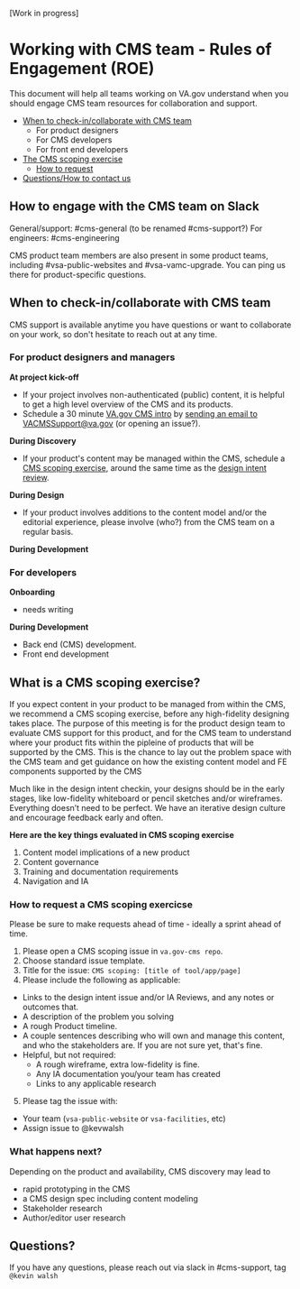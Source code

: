 [Work in progress]

# Working with CMS team - Rules of Engagement (ROE)

This document will help all teams working on VA.gov understand when you should engage CMS team resources for collaboration and support.

- [When to check-in/collaborate with CMS team](#whentorequest)
   - For product designers 
   - For CMS developers
   - For front end developers
- [The CMS scoping exercise](#cms-scoping-exercise)
   - [How to request](#howtorequest)
- [Questions/How to contact us](#questions)


## How to engage with the CMS team on Slack

General/support: #cms-general (to be renamed #cms-support?)
For engineers: #cms-engineering

CMS product team members are also present in some product teams, including #vsa-public-websites and #vsa-vamc-upgrade. You can ping us there for product-specific questions. 

## <a id="whentorequest"></a>When to check-in/collaborate with CMS team

CMS support is available anytime you have questions or want to collaborate on your work, so don't hesitate to reach out at any time. 

### For product designers and managers

**At project kick-off** 
- If your project involves non-authenticated (public) content, it is helpful to get a high level overview of the CMS and its products. 
- Schedule a 30 minute <a href="#vagov-intro">VA.gov CMS intro</a> by <a href="mailto:VACMSSupport@va.gov?subject=Scheduling+a+VA.gov+intro>">sending an email to VACMSSupport@va.gov</a> (or opening an issue?). 

**During Discovery** 
- If your product's content may be managed within the CMS, schedule a <a href="#cms-scoping-exercise">CMS scoping exercise</a>, around the same time as the <a href="https://github.com/department-of-veterans-affairs/va.gov-team/blob/master/platform/design/working-with-platform-design-team.md#design-intent-check-in">design intent review</a>. 

**During Design** 
- If your product involves additions to the content model and/or the editorial experience, please involve (who?) from the CMS team on a regular basis.  

**During Development** 


### For developers 

**Onboarding**

- needs writing

**During Development** 
- Back end (CMS) development.
- Front end development



## <a id="cms-scoping-exercise"></a>What is a CMS scoping exercise?

If you expect content in your product to be managed from within the CMS, we recommend a CMS scoping exercise, before any high-fidelity designing takes place. The purpose of this meeting is for the product design team to evaluate CMS support for this product, and for the CMS team to understand where your product fits within the pipleine of products that will be supported by the CMS.  This is the chance to lay out the problem space with the CMS team and get guidance on how the existing content model and FE components supported by the CMS

Much like in the design intent checkin, your designs should be in the early stages, like low-fidelity whiteboard or pencil sketches and/or wireframes. Everything doesn’t need to be perfect. We have an iterative design culture and encourage feedback early and often.


**Here are the key things evaluated in CMS scoping exercise**

1. Content model implications of a new product
2. Content governance 
3. Training and documentation requirements
4. Navigation and IA

### <a id="howtorequest"></a>How to request a CMS scoping exercicse

Please be sure to make requests ahead of time - ideally a sprint ahead of time. 

1. Please open a CMS scoping issue in ```va.gov-cms repo```. 
1. Choose standard issue template.
1. Title for the issue: ```CMS scoping: [title of tool/app/page]```
1. Please include the following as applicable:
 - Links to the design intent issue and/or IA Reviews, and any notes or outcomes that. 
 - A description of the problem you solving
 - A rough Product timeline.
 - A couple sentences describing who will own and manage this content, and who the stakeholders are. If you are not sure yet, that's fine.
  - Helpful, but not required:
    - A rough wireframe, extra low-fidelity is fine.
    - Any IA documentation you/your team has created
    - Links to any applicable research

5. Please tag the issue with:
- Your team (```vsa-public-website``` or ```vsa-facilities```, etc)
- Assign issue to @kevwalsh

### What happens next? 

Depending on the product and availability, CMS discovery may lead to
* rapid prototyping in the CMS
* a CMS design spec including content modeling
* Stakeholder research
* Author/editor user research 


## <a id="questions"></a>Questions?
If you have any questions, please reach out via slack in #cms-support, tag `@kevin walsh`
